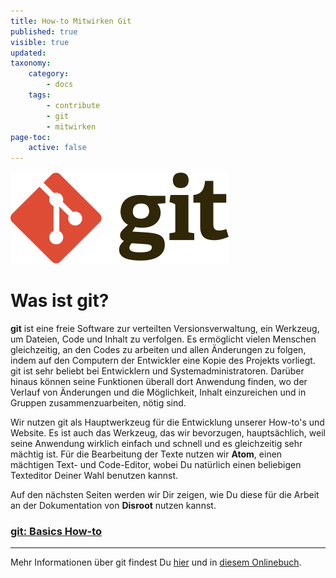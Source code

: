 ```yaml
---
title: How-to Mitwirken Git
published: true
visible: true
updated:
taxonomy:
    category:
        - docs
    tags:
        - contribute
        - git
        - mitwirken
page-toc:
    active: false
---
```



![](de/git.png)

# Was ist git?

**git** ist eine freie Software zur verteilten Versionsverwaltung, ein Werkzeug, um Dateien, Code und Inhalt zu verfolgen. Es ermöglicht vielen Menschen gleichzeitig, an den Codes zu arbeiten und allen Änderungen zu folgen, indem auf den Computern der Entwickler eine Kopie des Projekts vorliegt. git ist sehr beliebt bei Entwicklern und Systemadministratoren. Darüber hinaus können seine Funktionen überall dort Anwendung finden, wo der Verlauf von Änderungen und die Möglichkeit, Inhalt einzureichen und in Gruppen zusammenzuarbeiten, nötig sind.

Wir nutzen git als Hauptwerkzeug für die Entwicklung unserer How-to's und Website. Es ist auch das Werkzeug, das wir bevorzugen, hauptsächlich, weil seine Anwendung wirklich einfach und schnell und es gleichzeitig sehr mächtig ist. Für die Bearbeitung der Texte nutzen wir **Atom**, einen mächtigen Text- und Code-Editor, wobei Du natürlich einen beliebigen Texteditor Deiner Wahl benutzen kannst.

Auf den nächsten Seiten werden wir Dir zeigen, wie Du diese für die Arbeit an der Dokumentation von **Disroot** nutzen kannst.

### [git: Basics How-to](how-to-use-git)

----
Mehr Informationen über git findest Du [hier](https://de.wikipedia.org/wiki/Git) und in [diesem Onlinebuch](https://git-scm.com/book/de/v2).
